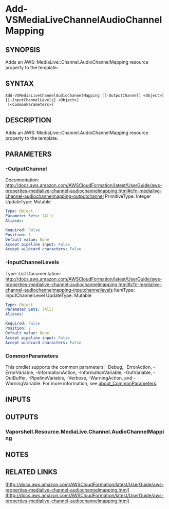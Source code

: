 # Add-VSMediaLiveChannelAudioChannelMapping

## SYNOPSIS
Adds an AWS::MediaLive::Channel.AudioChannelMapping resource property to the template.

## SYNTAX

```
Add-VSMediaLiveChannelAudioChannelMapping [[-OutputChannel] <Object>] [[-InputChannelLevels] <Object>]
 [<CommonParameters>]
```

## DESCRIPTION
Adds an AWS::MediaLive::Channel.AudioChannelMapping resource property to the template.

## PARAMETERS

### -OutputChannel
Documentation: http://docs.aws.amazon.com/AWSCloudFormation/latest/UserGuide/aws-properties-medialive-channel-audiochannelmapping.html#cfn-medialive-channel-audiochannelmapping-outputchannel
PrimitiveType: Integer
UpdateType: Mutable

```yaml
Type: Object
Parameter Sets: (All)
Aliases:

Required: False
Position: 1
Default value: None
Accept pipeline input: False
Accept wildcard characters: False
```

### -InputChannelLevels
Type: List
Documentation: http://docs.aws.amazon.com/AWSCloudFormation/latest/UserGuide/aws-properties-medialive-channel-audiochannelmapping.html#cfn-medialive-channel-audiochannelmapping-inputchannellevels
ItemType: InputChannelLevel
UpdateType: Mutable

```yaml
Type: Object
Parameter Sets: (All)
Aliases:

Required: False
Position: 2
Default value: None
Accept pipeline input: False
Accept wildcard characters: False
```

### CommonParameters
This cmdlet supports the common parameters: -Debug, -ErrorAction, -ErrorVariable, -InformationAction, -InformationVariable, -OutVariable, -OutBuffer, -PipelineVariable, -Verbose, -WarningAction, and -WarningVariable. For more information, see [about_CommonParameters](http://go.microsoft.com/fwlink/?LinkID=113216).

## INPUTS

## OUTPUTS

### Vaporshell.Resource.MediaLive.Channel.AudioChannelMapping
## NOTES

## RELATED LINKS

[http://docs.aws.amazon.com/AWSCloudFormation/latest/UserGuide/aws-properties-medialive-channel-audiochannelmapping.html](http://docs.aws.amazon.com/AWSCloudFormation/latest/UserGuide/aws-properties-medialive-channel-audiochannelmapping.html)

